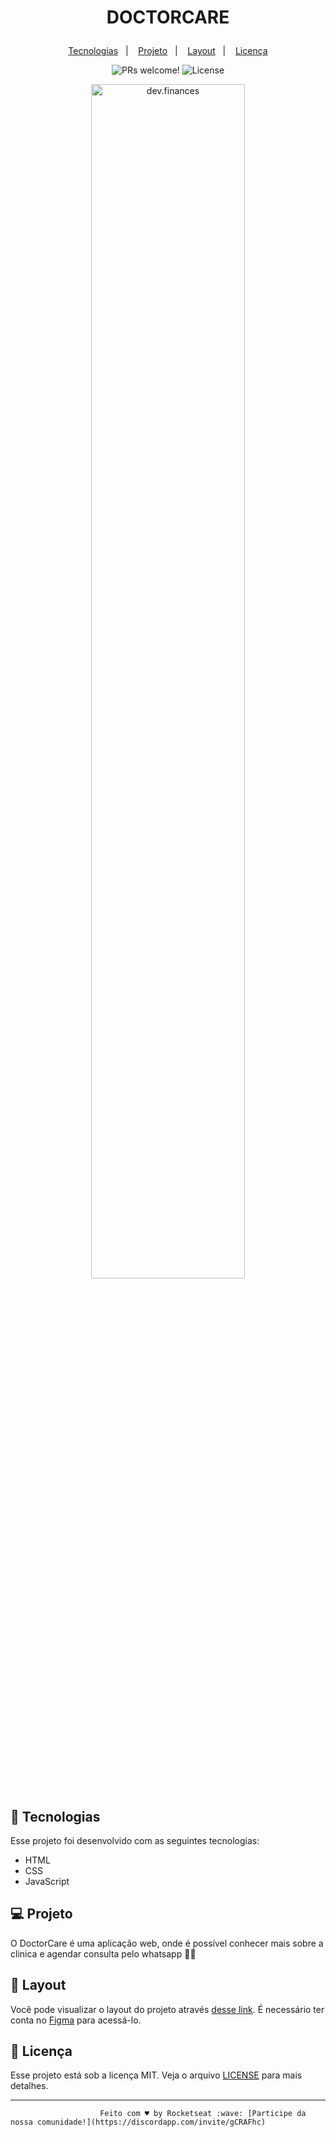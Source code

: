 <h1 align="center">
  <p width="220px">DOCTORCARE</p>
</h1>

<p align="center">
  <a href="#-tecnologias">Tecnologias</a>&nbsp;&nbsp;&nbsp;|&nbsp;&nbsp;&nbsp;
  <a href="#-projeto">Projeto</a>&nbsp;&nbsp;&nbsp;|&nbsp;&nbsp;&nbsp;
  <a href="#-layout">Layout</a>&nbsp;&nbsp;&nbsp;|&nbsp;&nbsp;&nbsp;
  <a href="#memo-licença">Licença</a>
</p>

<p align="center">
 <img src="https://img.shields.io/static/v1?label=PRs&message=welcome&color=49AA26&labelColor=000000" alt="PRs welcome!" />

  <img alt="License" src="https://img.shields.io/static/v1?label=license&message=MIT&color=49AA26&labelColor=000000">
</p>

<p align="center">
  <img alt="dev.finances" src="https://ik.imagekit.io/atnyozbx9v/smartmockups_l33lvlvp-removebg-preview_qtSmvEUGz.png?ik-sdk-version=javascript-1.4.3&updatedAt=1652396186613" width="70%">
</p>

## 🚀 Tecnologias

Esse projeto foi desenvolvido com as seguintes tecnologias:

- HTML
- CSS
- JavaScript

## 💻 Projeto

O DoctorCare é uma aplicação web, onde é possível conhecer mais sobre a clinica e agendar consulta pelo whatsapp 👩‍⚕️

## 🔖 Layout

Você pode visualizar o layout do projeto através [desse link](https://bit.ly/3N7w8xC). É necessário ter conta no [Figma](https://figma.com) para acessá-lo.

## :memo: Licença

Esse projeto está sob a licença MIT. Veja o arquivo [LICENSE](LICENSE.md) para mais detalhes.

---

                        Feito com ♥ by Rocketseat :wave: [Participe da nossa comunidade!](https://discordapp.com/invite/gCRAFhc)
